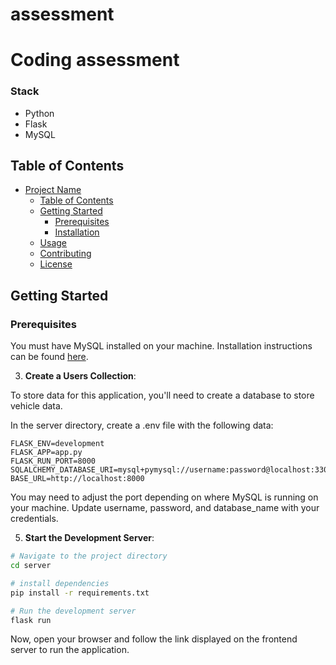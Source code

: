# assessment

# Coding assessment 

### Stack
  - Python 
  - Flask 
  - MySQL 

## Table of Contents

- [Project Name](#project-name)
  - [Table of Contents](#table-of-contents)
  - [Getting Started](#getting-started)
    - [Prerequisites](#prerequisites)
    - [Installation](#installation)
  - [Usage](#usage)
  - [Contributing](#contributing)
  - [License](#license)


## Getting Started

### Prerequisites 
You must have MySQL installed on your machine. Installation instructions can be found [here]([URL](https://www.mysql.com/)).


3. **Create a Users Collection**:

To store data for this application, you'll need to create a database to store vehicle data. 

In the server directory, create a .env file with the following data: 

```plaintext
FLASK_ENV=development
FLASK_APP=app.py
FLASK_RUN_PORT=8000
SQLALCHEMY_DATABASE_URI=mysql+pymysql://username:password@localhost:3306/database_name
BASE_URL=http://localhost:8000
```
You may need to adjust the port depending on where MySQL is running on your machine. Update username, password, and database_name 
with your credentials. 

5. **Start the Development Server**:
```bash
# Navigate to the project directory
cd server

# install dependencies 
pip install -r requirements.txt

# Run the development server 
flask run 
```

Now, open your browser and follow the link displayed on the frontend server to run the application. 


